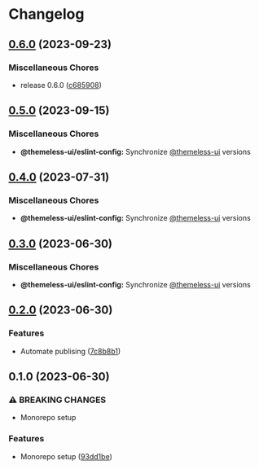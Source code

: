 # Changelog

## [0.6.0](https://github.com/jtiala/themeless-ui/compare/@themeless-ui/eslint-config-v0.5.0...@themeless-ui/eslint-config-v0.6.0) (2023-09-23)


### Miscellaneous Chores

* release 0.6.0 ([c685908](https://github.com/jtiala/themeless-ui/commit/c6859081ea81ca09ab7b099dd3b18469b52e0f13))

## [0.5.0](https://github.com/jtiala/themeless-ui/compare/@themeless-ui/eslint-config-v0.4.0...@themeless-ui/eslint-config-v0.5.0) (2023-09-15)


### Miscellaneous Chores

* **@themeless-ui/eslint-config:** Synchronize [@themeless-ui](https://github.com/themeless-ui) versions

## [0.4.0](https://github.com/jtiala/themeless-ui/compare/@themeless-ui/eslint-config-v0.3.0...@themeless-ui/eslint-config-v0.4.0) (2023-07-31)


### Miscellaneous Chores

* **@themeless-ui/eslint-config:** Synchronize [@themeless-ui](https://github.com/themeless-ui) versions

## [0.3.0](https://github.com/jtiala/themeless-ui/compare/@themeless-ui/eslint-config-v0.2.0...@themeless-ui/eslint-config-v0.3.0) (2023-06-30)


### Miscellaneous Chores

* **@themeless-ui/eslint-config:** Synchronize [@themeless-ui](https://github.com/themeless-ui) versions

## [0.2.0](https://github.com/jtiala/themeless-ui/compare/@themeless-ui/eslint-config-v0.1.0...@themeless-ui/eslint-config-v0.2.0) (2023-06-30)


### Features

* Automate publising ([7c8b8b1](https://github.com/jtiala/themeless-ui/commit/7c8b8b15c2f07054e8b6e723e259ba6467858fd5))

## 0.1.0 (2023-06-30)


### ⚠ BREAKING CHANGES

* Monorepo setup

### Features

* Monorepo setup ([93dd1be](https://github.com/jtiala/themeless-ui/commit/93dd1be93af8ff892fbe773d9d3f8e3f64d256cd))
